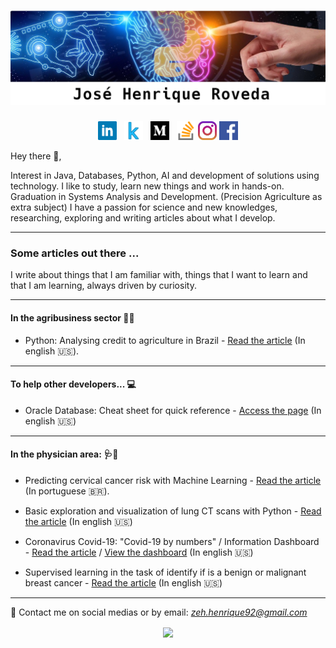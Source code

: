 # [![jose henrique header](https://raw.githubusercontent.com/josehenriqueroveda/josehenriqueroveda/master/icon/humania.jpg)](https://www.linkedin.com/in/jhroveda/)
<p align='center'>
<a href="https://www.linkedin.com/in/jhroveda/"><img height="30" src="https://raw.githubusercontent.com/josehenriqueroveda/josehenriqueroveda/master/icon/linkedin.png?raw=true"></a>&nbsp;&nbsp;
<a href="https://www.kaggle.com/josehenriqueroveda"><img height="30" src="https://raw.githubusercontent.com/josehenriqueroveda/josehenriqueroveda/master/icon/kaggle.png?raw=true"></a>&nbsp;&nbsp;
<a href="https://medium.com/@zeh.henrique92"><img height="30" src="https://raw.githubusercontent.com/josehenriqueroveda/josehenriqueroveda/master/icon/medium.png?raw=true"></a>&nbsp;&nbsp;
<a href="https://stackoverflow.com/users/13136846/jos%c3%a9-henrique-roveda"><img height="30" src="https://raw.githubusercontent.com/josehenriqueroveda/josehenriqueroveda/master/icon/stackoverflow.svg?raw=true"></a>
<a href="https://www.instagram.com/josehenriqueroveda/?hl=en"><img height="30" src="https://raw.githubusercontent.com/josehenriqueroveda/josehenriqueroveda/master/icon/instagram.jpg?raw=true"></a>
<a href="https://www.facebook.com/josehenrique.roveda"><img height="30" src="https://raw.githubusercontent.com/josehenriqueroveda/josehenriqueroveda/master/icon/facebook.png?raw=true"></a>
</p>

Hey there 👋,

Interest in Java, Databases, Python, AI and development of solutions using technology.
I like to study, learn new things and work in hands-on.
Graduation in Systems Analysis and Development. (Precision Agriculture as extra subject)
I have a passion for science and new knowledges, researching, exploring and writing articles about what I develop. 

---

### Some articles out there ...
I write about things that I am familiar with, things that I want to learn and that I am learning, always driven by curiosity.

---

#### In the agribusiness sector 🌱🚜
- Python: Analysing credit to agriculture in Brazil - [Read the article](https://medium.com/@zeh.henrique92/python-analysing-credit-to-agriculture-in-brazil-d82169acd0f7) (In english 🇺🇸).

---
#### To help other developers... 💻

- Oracle Database: Cheat sheet for quick reference - [Access the page](https://josehenriqueroveda.github.io/oracle-cs/) (In english 🇺🇸)

---

#### In the physician area: 🩺🔬
- Predicting cervical cancer risk with Machine Learning - [Read the article](https://medium.com/@zeh.henrique92/predi%C3%A7%C3%A3o-de-risco-de-c%C3%A2ncer-do-colo-do-%C3%BAtero-com-machine-learning-e4f34d6fbeb3) (In portuguese 🇧🇷).

- Basic exploration and visualization of lung CT scans with Python - [Read the article](https://medium.com/@zeh.henrique92/basic-exploration-and-visualization-of-lung-ct-scans-with-python-e86b8d665bb6?source=friends_link&sk=0cc8b8817968bf5cc40855a1309d7ba1) (In english 🇺🇸)

- Coronavirus Covid-19: "Covid-19 by numbers" / Information Dashboard - [Read the article](https://medium.com/@zeh.henrique92/covid-19-by-numbers-7036ec659fb3?source=friends_link&sk=dc91b8d0f42940465a9476904d8f6370) / [View the dashboard](https://covid-worldinfo.herokuapp.com/) (In english 🇺🇸)

- Supervised learning in the task of identify if is a benign or malignant breast cancer - [Read the article](https://medium.com/@zeh.henrique92/supervised-learning-in-the-task-of-identify-if-is-a-benign-or-malignant-breast-cancer-69b4cbc42b84?source=friends_link&sk=c1ee5ba2d4b950c9c729eecdc50812c3) (In english 🇺🇸)

---

📨 Contact me on social medias or by email: *zeh.henrique92@gmail.com*

<p align='center'>
<img align='center' src="https://visitor-badge.glitch.me/badge?page_id=josehenriqueroveda.visitor-badge">
<p/>
